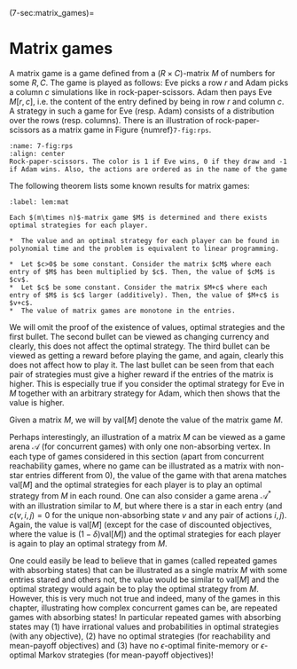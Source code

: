 (7-sec:matrix_games)=
# Matrix games

A matrix game is a game defined from a $(R\times C)$-matrix $M$  of numbers for some $R,C$.
The game is played as follows: Eve picks a row $r$ and Adam picks a column $c$ simulations like in rock-paper-scissors. Adam then pays Eve $M[r,c]$, i.e. the content of the entry defined by being in row $r$ and column $c$.
A strategy in such a game for Eve (resp. Adam) consists of a distribution over the rows (resp. columns). 
There is an illustration of rock-paper-scissors as a matrix game in Figure {numref}`7-fig:rps`.

```{figure} ./../FigAndAlgos/7-fig:rps.png
:name: 7-fig:rps
:align: center
Rock-paper-scissors. The color is 1 if Eve wins, 0 if they draw and -1 if Adam wins. Also, the actions are ordered as in the name of the game
```

The following theorem lists some known results for matrix games:

````{prf:theorem} NEEDS TITLE lem:mat
:label: lem:mat

Each $(m\times n)$-matrix game $M$ is determined and there exists optimal strategies for each player. 

*  The value and an optimal strategy for each player can be found in polynomial time and the problem is equivalent to linear programming.

*  Let $c>0$ be some constant. Consider the matrix $cM$ where each entry of $M$ has been multiplied by $c$. Then, the value of $cM$ is $cv$.
*  Let $c$ be some constant. Consider the matrix $M+c$ where each entry of $M$ is $c$ larger (additively). Then, the value of $M+c$ is $v+c$.
*  The value of matrix games are monotone in the entries.

````

We will omit the proof of the existence of values, optimal strategies and the first bullet.
The second bullet can be viewed as changing currency and clearly, this does not affect the optimal strategy.
The third bullet can be viewed as getting a reward before playing the game, and again, clearly this does not affect how to play it.
The last bullet can be seen from that each pair of strategies must give a higher reward if the entries of the matrix is higher.
This is especially true if you consider the optimal strategy for Eve in $M$ together with an arbitrary strategy for Adam, which then shows that the value is higher.

Given a matrix $M$, we will by $\textrm{val}[M]$ denote the value of the matrix game $M$. 

Perhaps interestingly, an illustration of a matrix $M$ can be viewed as a game arena $\mathcal{A}$ (for concurrent games) with only one non-absorbing vertex. In each type of games considered in this section (apart from concurrent reachability games, where no game can be illustrated as a matrix with non-star entries different from 0), the value of the game with that arena matches $\textrm{val}[M]$ and the optimal strategies for each player is to play an optimal strategy from $M$ in each round. One can also consider a game arena $\mathcal{A}^*$ with an illustration similar to $M$, but where there is a star in each entry (and $c(v,i,j)=0$ for the unique non-absorbing state $v$ and any pair of actions $i,j$).
Again, the value is $\textrm{val}[M]$ (except for the case of discounted objectives, where the value is $(1-\delta) \textrm{val}[M]$) and the optimal strategies for each player is again to play an optimal strategy from $M$. 

One could easily be lead to believe that in games (called repeated games with absorbing states) that can be illustrated as a single matrix $M$ with some entries stared and others not, the value would be similar to $\textrm{val}[M]$ and the optimal strategy would again be to play the optimal strategy from $M$. 
However, this is very much not true and indeed, many of the games in this chapter, illustrating how complex concurrent games can be, are repeated games with absorbing states! In particular repeated games with absorbing states may (1) have irrational values and probabilities in optimal strategies (with any objective), (2) have no optimal strategies (for reachability and mean-payoff objectives) and (3) have no $\epsilon$-optimal finite-memory or $\epsilon$-optimal Markov strategies (for mean-payoff objectives)!
